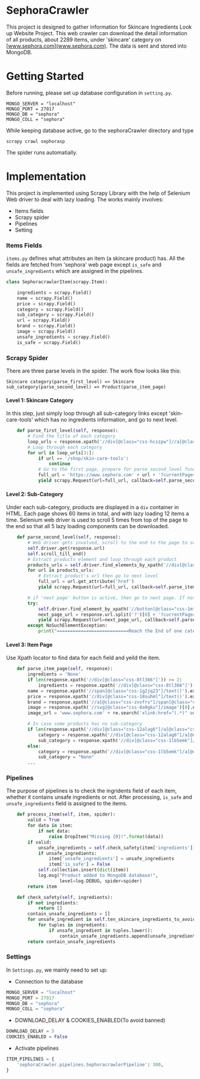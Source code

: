 # SephoraCrawler
This project is designed to gather information for Skincare Ingredients Look up Website Project. This web crawler can download the detail information of all products, about 2289 items, under 'skincare' category on [www.sephora.com](www.sephora.com). The data is sent and stored into MongoDB.
# Getting Started
Before running, please set up database configuration in `setting.py`. 
```
MONGO_SERVER = "localhost" 
MONGO_PORT = 27017 
MONGO_DB = "sephora" 
MONGO_COLL = "sephora" 
```
While keeping database active, go to the sephoraCrawler directory and type 

`scrapy crawl sephorasp`

The spider runs automatially. 

# Implementation
This project is implemented using Scrapy Library with the help of Selenium Web driver to deal with lazy loading. The works mainly involves:
+ Items fields
+ Scrapy spider
+ Pipelines
+ Setting
### Items Fields
`items.py` defines what attributes an item (a skincare product) has. All the fields are fetched from 'sephora' web page except `is_safe` and `unsafe_ingredients` which are assigned in the pipelines. 
``` python
class SephoracrawlerItem(scrapy.Item):

    ingredients = scrapy.Field()
    name = scrapy.Field()
    price = scrapy.Field()
    category = scrapy.Field()
    sub_category = scrapy.Field()
    url = scrapy.Field()
    brand = scrapy.Field()
    image = scrapy.Field()
    unsafe_ingredients = scrapy.Field()
    is_safe = scrapy.Field()
```
### Scrapy Spider
There are three parse levels in the spider. The work flow looks like this: 

`Skincare category(parse_first_level) => Skincare sub_category(parse_second_level) => Product(parse_item_page)`

#### Level 1: Skincare Category
In this step, just simply loop through all sub-category links except 'skin-care-tools' which has no ingredients information, and go to next level.
```python
    def parse_first_level(self, response):
        # Find the title of each category
        loop_urls = response.xpath('//div[@class="css-hcszpw"]//a[@class="css-6w3omd"]/@href').extract()
        # Loop through each category
        for url in loop_urls[3:]:
            if url == '/shop/skin-care-tools':
                continue
            # Go to the first page, prepare for parse_second_level function
            full_url = 'https://www.sephora.com' + url + '?currentPage=1'
            yield scrapy.Request(url=full_url, callback=self.parse_second_level)
```
#### Level 2: Sub-Category
Under each sub-category, products are displayed in a `div` container in HTML. Each page shows 60 items in total, and with lazy loading 12 items a time. Selenium web driver is used to scroll 5 times from top of the page to the end so that all 5 lazy loading components can be downloaded.
```python
    def parse_second_level(self, response):
        # Web driver gets involved, scroll to the end to the page to scan the lazy load information
        self.driver.get(response.url)
        self.scroll_till_end()
        # Extract products element and loop through each product
        products_urls = self.driver.find_elements_by_xpath('//div[@class="css-115paux"]/a[@class="css-1tguw7u"]')
        for url in products_urls:
            # Extract product's url then go to next level
            full_url = url.get_attribute('href')
            yield scrapy.Request(url=full_url, callback=self.parse_item_page)

        # if 'next page' button is active, then go to next page. If not, print 'Reach the End of One Category'
        try:
            self.driver.find_element_by_xpath('//button[@class="css-1mf8x14"]/*[name()="svg" and @class="css-6952th"]')
            next_page_url = response.url.split('?')[0] + '?currentPage=' + str(int(response.url.split('=')[1]) + 1)
            yield scrapy.Request(url=next_page_url, callback=self.parse_second_level)
        except NoSuchElementException:
            print("===========================Reach the End of one category===========================")
```
#### Level 3: Item Page
Use Xpath locator to find data for each field and yeild the item.
```python
    def parse_item_page(self, response):
        ingredients = 'None'
        if len(response.xpath('//div[@class="css-8tl366"]')) >= 2:
            ingredients = response.xpath('//div[@class="css-8tl366"]')[-1].xpath('./text()').extract()
        name = response.xpath('//span[@class="css-1g2jq23"]/text()').extract_first()
        price = response.xpath('//div[@class="css-18suhml"]/text()').extract_first()
        brand = response.xpath('//a[@class="css-zvvfrv"]/span[@class="css-cjz2sh"]/text()').extract_first()
        image = response.xpath('//svg[@class="css-8a9gku"]/image')[0].extract()
        image_url = 'www.sephora.com' + re.search('xlink:href="(.*)" onload', image).group(1)

        # In case some products has no sub-category
        if len(response.xpath('//div[@class="css-12alag6"]/a[@class="css-u2mtre"]/text()')) > 1:
            category = response.xpath('//div[@class="css-12alag6"]/a[@class="css-u2mtre"]/text()')[1].extract()
            sub_category = response.xpath('//div[@class="css-1lb5emk"]/a[@class="css-1i9riiu"]/text()').extract_first()
        else:
            category = response.xpath('//div[@class="css-1lb5emk"]/a[@class="css-1i9riiu"]/text()').extract()
            sub_category = "None"
        ...
```
### Pipelines
The purpose of pipelines is to check the ingridents field of each item, whether it contains unsafe ingredients or not. After processing, `is_safe` and `unsafe_ingredients` field is assigned to the items.
```python
    def process_item(self, item, spider):
        valid = True
        for data in item:
            if not data:
                raise DropItem("Missing {0}!".format(data))
        if valid:
            unsafe_ingredients = self.check_safety(item['ingredients'])
            if unsafe_ingredients:
                item['unsafe_ingredients'] = unsafe_ingredients
                item['is_safe'] = False
            self.collection.insert(dict(item))
            log.msg("Product added to MongoDB database!",
                    level=log.DEBUG, spider=spider)
        return item

    def check_safety(self, ingredients):
        if not ingredients:
            return []
        contain_unsafe_ingredients = []
        for unsafe_ingredient in self.ten_skincare_ingredients_to_avoid:
            for tuples in ingredients:
                if unsafe_ingredient in tuples.lower():
                    contain_unsafe_ingredients.append(unsafe_ingredient)
        return contain_unsafe_ingredients
```
### Settings
In `Settings.py`, we mainly need to set up:
+ Connection to the database
```python
MONGO_SERVER = "localhost"
MONGO_PORT = 27017
MONGO_DB = "sephora"
MONGO_COLL = "sephora"
```
+ DOWNLOAD_DELAY & COOKIES_ENABLED(To avoid banned)
```python
DOWNLOAD_DELAY = 5
COOKIES_ENABLED = False
```

+ Activate pipelines
```python
ITEM_PIPELINES = {
    'sephoraCrawler.pipelines.SephoracrawlerPipeline': 300,
}
```

